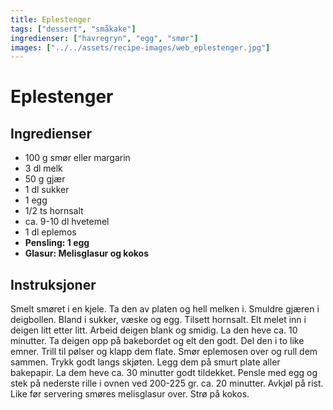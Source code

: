 ```yaml
---
title: Eplestenger
tags: ["dessert", "småkake"]
ingredienser: ["havregryn", "egg", "smør"]
images: ["../../assets/recipe-images/web_eplestenger.jpg"]
---
```


# Eplestenger

## Ingredienser

- 100 g smør eller margarin
- 3 dl melk
- 50 g gjær
- 1 dl sukker
- 1 egg
- 1/2 ts hornsalt
- ca. 9-10 dl hvetemel
- 1 dl eplemos
- **Pensling: 1 egg**
- **Glasur: Melisglasur og kokos**

## Instruksjoner

Smelt smøret i en kjele. Ta den av platen og hell melken i. Smuldre gjæren i deigbollen. Bland i sukker, væske og egg. Tilsett hornsalt. Elt melet inn i deigen litt etter litt. Arbeid deigen blank og smidig. La den heve ca. 10 minutter. Ta deigen opp på bakebordet og elt den godt. Del den i to like emner. Trill til pølser og klapp dem flate. Smør eplemosen over og rull dem sammen. Trykk godt langs skjøten. Legg dem på smurt plate aller bakepapir. La dem heve ca. 30 minutter godt tildekket. Pensle med egg og stek på nederste rille i ovnen ved 200-225 gr. ca. 20 minutter. Avkjøl på rist. Like før servering smøres melisglasur over. Strø på kokos.

